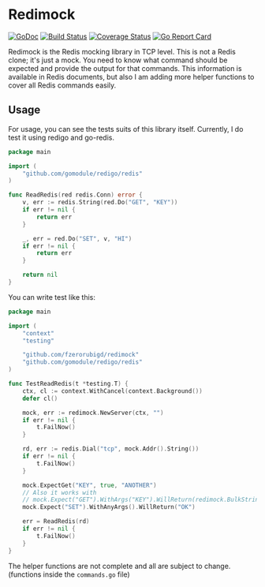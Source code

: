 # Redimock 


[![GoDoc](https://godoc.org/github.com/fzerorubigd/redimock?status.svg)](https://godoc.org/github.com/fzerorubigd/redimock)
[![Build Status](https://travis-ci.org/fzerorubigd/redimock.svg?branch=master)](https://travis-ci.org/fzerorubigd/redimock)
[![Coverage Status](https://coveralls.io/repos/github/fzerorubigd/redimock/badge.svg?branch=master)](https://coveralls.io/github/fzerorubigd/redimock?branch=master)
[![Go Report Card](https://goreportcard.com/badge/github.com/fzerorubigd/redimock)](https://goreportcard.com/report/github.com/fzerorubigd/redimock)

Redimock is the Redis mocking library in TCP level. This is not a Redis clone; it's just a mock. You need to know what command should be expected and provide the output for that commands. This information is available in Redis documents, but also I am adding more helper functions to cover all Redis commands easily. 

## Usage

For usage, you can see the tests suits of this library itself. Currently, I do test it using redigo and go-redis. 
```go
package main 

import (
	"github.com/gomodule/redigo/redis"
)

func ReadRedis(red redis.Conn) error {
	v, err := redis.String(red.Do("GET", "KEY"))
	if err != nil {
		return err
	}

	_, err = red.Do("SET", v, "HI")
	if err != nil {
		return err
	}

	return nil
}
```

You can write test like this:

```go
package main 

import (
	"context"
	"testing"

	"github.com/fzerorubigd/redimock"
	"github.com/gomodule/redigo/redis"
)

func TestReadRedis(t *testing.T) {
	ctx, cl := context.WithCancel(context.Background())
	defer cl()

	mock, err := redimock.NewServer(ctx, "")
	if err != nil {
		t.FailNow()
	}

	rd, err := redis.Dial("tcp", mock.Addr().String())
	if err != nil {
		t.FailNow()
	}

	mock.ExpectGet("KEY", true, "ANOTHER")
	// Also it works with
	// mock.Expect("GET").WithArgs("KEY").WillReturn(redimock.BulkString("ANOTHER"))
	mock.Expect("SET").WithAnyArgs().WillReturn("OK")

	err = ReadRedis(rd)
	if err != nil {
		t.FailNow()
	}
}

```

The helper functions are not complete and all are subject to change. (functions inside the `commands.go` file)

